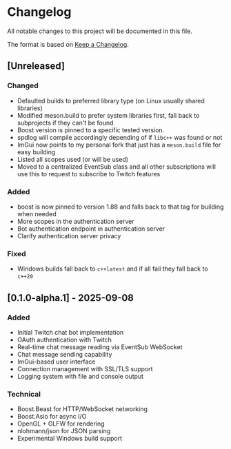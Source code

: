 # Changelog

All notable changes to this project will be documented in this file.

The format is based on [Keep a Changelog](https://keepachangelog.com/en/1.0.0/).

## [Unreleased]
### Changed
- Defaulted builds to preferred library type (on Linux usually shared libraries)
- Modified meson.build to prefer system libraries first, fall back to subprojects if they can't be found
- Boost version is pinned to a specific tested version.
- spdlog will compile accordingly depending of if `libc++` was found or not
- ImGui now points to my personal fork that just has a `meson.build` file for easy building
- Listed all scopes used (or will be used)
- Moved to a centralized EventSub class and all other subscriptions will use this to request to subscribe to Twitch features

### Added
- boost is now pinned to version 1.88 and falls back to that tag for building when needed
- More scopes in the authentication server
- Bot authentication endpoint in authentication server
- Clarify authentication server privacy

### Fixed
- Windows builds fall back to `c++latest` and if all fail they fall back to `c++20`

## [0.1.0-alpha.1] - 2025-09-08
### Added
- Initial Twitch chat bot implementation
- OAuth authentication with Twitch
- Real-time chat message reading via EventSub WebSocket
- Chat message sending capability
- ImGui-based user interface
- Connection management with SSL/TLS support
- Logging system with file and console output

### Technical
- Boost.Beast for HTTP/WebSocket networking
- Boost.Asio for async I/O
- OpenGL + GLFW for rendering
- nlohmann/json for JSON parsing
- Experimental Windows build support
